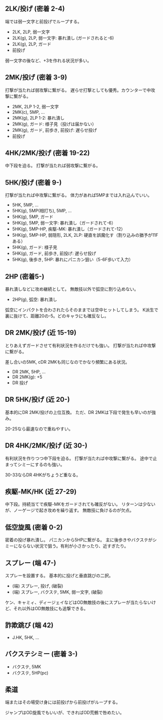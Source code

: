 ## 2LK/投げ (密着 2-4)

端では弱一文字と前投げでループする。

- 2LK, 2LP, 弱一文字
- 2LK(g), 2LP, 弱一文字: 暴れ潰し (ガードされると-6)
- 2LK(g), 2LP, ガード
- 前投げ

弱一文字の後など、+3を作れる状況が多い。

## 2MK/投げ (密着 3-9)

打撃が当たれば弱攻撃に繋がる。
遅らせ打撃としても優秀。カウンターで中攻撃に繋がる。

- 2MK, 2LP 1-2, 弱一文字
- 2MK(c), 5MP, ...
- 2MK(g), 2LP 1-2: 暴れ潰し
- 2MK(g), ガード: 様子見（投げは届かない）
- 2MK(g), ガード, 前歩き, 前投げ: 遅らせ投げ
- 前投げ

## 4HK/2MK/投げ (密着 19-22)

中下段を迫る。
打撃が当たれば弱攻撃に繋がる。

## 5HK/投げ (密着 9-)

打撃が当たれば中攻撃に繋がる。
体力があれば5MPまでは入れ込んでいい。

- 5HK, 5MP, ...
- 5HK(g), 5MP(相打ち), 5MP, ...
- 5HK(g), 5MP, ガード
- 5HK(g), 5MP, 弱一文字: 暴れ潰し（ガードされて-6）
- 5HK(g), 5MP-HP, 疾駆-MK: 暴れ潰し（ガードされて-12）
- 5HK(g), 5MP-HP, 弱隠形, 2LK, 2LP: 硬直を誤魔化す（割り込みの猶予が11Fある）
- 5HK(g), ガード: 様子見
- 5HK(g), ガード, 前歩き, 前投げ: 遅らせ投げ
- 5HK(g), 後歩き, 5HP: 暴れにパニカン狙い（5-6F歩いて入力）

## 2HP (密着5-)

暴れ潰しなどに攻め継続として。
無敵技以外で弧空に割り込めない。

- 2HP(g), 弧空: 暴れ潰し

弧空にインパクトを合わされたらそのままでは空中ヒットしてしまう。
K派生で裏に抜けて、距離20の-5。どのキャラにも確反なし。

## DR 2MK/投げ (近 15-19)

とりあえずガードさせて有利状況を作るだけでも強い。
打撃が当たれば中攻撃に繋がる。

差し合いの5MK, cDR 2MKも同じなのでかなり頻繁にある状況。

- DR 2MK, 5HP, ...
- DR 2MK(g): +5
- DR 投げ

## DR 5HK/投げ (近 20-)

基本的にDR 2MK/投げの上位互換。
ただ、DR 2MKは下段で発生も早いのが強み。

20-25なら最速なので重ねやすい。

## DR 4HK/2MK/投げ (近 30-)

有利状況を作りつつ中下段を迫る。
打撃が当たれば中攻撃に繋がる。
途中で止まってシミーにするのも強い。

30-33ならDR 4HKがちょうど重なる。

## 疾駆-MK/HK (近 27-29)

中下段。持続当てで疾駆-MKをガードされても確反がない。
リターンは少ないが、ノーゲージで起き攻めを繰り返す。
無敵技に負けるのが欠点。

## 低空旋風 (密着 0-2)

密着の投げ暴れ潰し。
パニカンから5HPに繋がる。
主に後歩きやバクステがシミーにならない状況で狙う。有利が小さかったり、近すぎたり。

## スプレー (端 47-)

スプレーを設置する。
基本的に投げと垂直跳びの二択。

- (端) スプレー, 投げ, (破裂)
- (端) スプレー, バクステ, 5MK, 弱一文字, (破裂)

ケン、キャミィ、ディージェイなどはOD無敵技の後にスプレーが当たらないけど、それ以外はOD無敵技にも追撃できる。

## 詐欺跳び (端 42)

- J.HK, 5HK, ...

## バクステシミー (密着 3-)

- バクステ, 5MK
- バクステ, 5HP(pc)

## 柔道

端またはその場受け身には前投げから前投げがループする。

ジャンプはOD旋風でもいいが、できればOD荒鵺で咎めたい。

